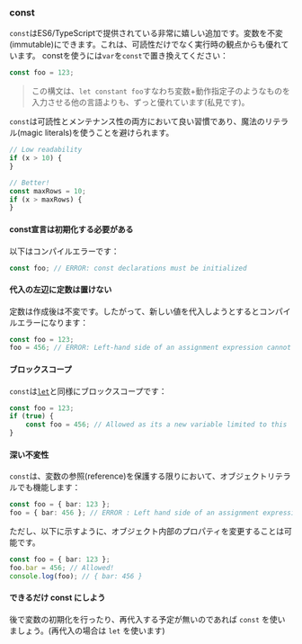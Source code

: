### const

`const`はES6/TypeScriptで提供されている非常に嬉しい追加です。変数を不変(immutable)にできます。これは、可読性だけでなく実行時の観点からも優れています。 constを使うには`var`を`const`で置き換えてください：

```ts
const foo = 123;
```

> この構文は、`let constant foo`すなわち変数+動作指定子のようなものを入力させる他の言語よりも、ずっと優れています(私見です)。

`const`は可読性とメンテナンス性の両方において良い習慣であり、魔法のリテラル(magic literals)を使うことを避けられます。

```ts
// Low readability
if (x > 10) {
}

// Better!
const maxRows = 10;
if (x > maxRows) {
}
```

#### const宣言は初期化する必要がある
以下はコンパイルエラーです：

```ts
const foo; // ERROR: const declarations must be initialized
```

#### 代入の左辺に定数は置けない
定数は作成後は不変です。したがって、新しい値を代入しようとするとコンパイルエラーになります：

```ts
const foo = 123;
foo = 456; // ERROR: Left-hand side of an assignment expression cannot be a constant
```

#### ブロックスコープ
`const`は[`let`](./let.md)と同様にブロックスコープです：

```ts
const foo = 123;
if (true) {
    const foo = 456; // Allowed as its a new variable limited to this `if` block
}
```

#### 深い不変性
`const`は、変数の参照(reference)を保護する限りにおいて、オブジェクトリテラルでも機能します：

```ts
const foo = { bar: 123 };
foo = { bar: 456 }; // ERROR : Left hand side of an assignment expression cannot be a constant
```

ただし、以下に示すように、オブジェクト内部のプロパティを変更することは可能です。

```ts
const foo = { bar: 123 };
foo.bar = 456; // Allowed!
console.log(foo); // { bar: 456 }
```

#### できるだけ const にしよう

後で変数の初期化を行ったり、再代入する予定が無いのであれば `const` を使いましょう。(再代入の場合は `let` を使います)
